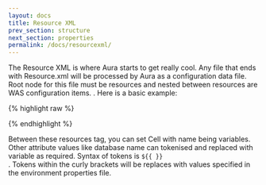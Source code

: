 ```yaml
---
layout: docs
title: Resource XML
prev_section: structure
next_section: properties
permalink: /docs/resourcexml/
---
```


The Resource XML is where Aura starts to get really cool. Any file that ends with Resource.xml
will be processed by Aura as a configuration data file. Root node for this file must be resources and nested between resources are WAS configuration items. 
. Here is a basic example:

{% highlight raw %}

 <resources>
     <Cell name=”${{CellName}}”>
            <JDBCProvider name="MyProvider">
            </JDBCProvider>
      </Cell>		
 </resources>
{% endhighlight %}

Between these resources tag, you can set Cell with name being variables. 
Other attribute values like database name can tokenised and replaced with variable as required. 
Syntax of tokens is <code>${{ }} </code>. Tokens within the curly brackets will be replaces with values 
specified in the environment properties file.

